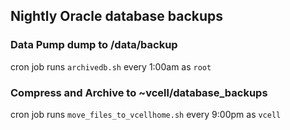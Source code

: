 ## Nightly Oracle database backups

###  Data Pump dump to /data/backup
cron job runs `archivedb.sh` every 1:00am as `root`

### Compress and Archive to ~vcell/database_backups
cron job runs `move_files_to_vcellhome.sh` every 9:00pm as `vcell`

